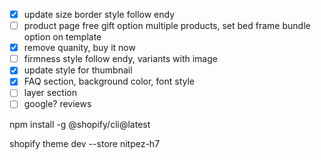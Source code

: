 - [x] update size border style follow endy
- [ ] product page free gift option multiple products, set bed frame bundle option on template
- [x] remove quanity, buy it now
- [ ] firmness style follow endy, variants with image
- [x] update style for thumbnail
- [x] FAQ section, background color, font style
- [ ] layer section
- [ ] google? reviews

npm install -g @shopify/cli@latest

shopify theme dev --store nitpez-h7
